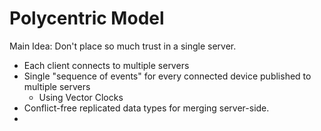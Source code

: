 # Polycentric Model

Main Idea: Don't place so much trust in a single server.
 - Each client connects to multiple servers
 - Single "sequence of events" for every connected device published to multiple servers
   - Using Vector Clocks
 - Conflict-free replicated data types for merging server-side.
 - 
